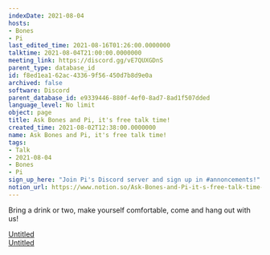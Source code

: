 ```yaml
---
indexDate: 2021-08-04
hosts:
- Bones
- Pi
last_edited_time: 2021-08-16T01:26:00.0000000
talktime: 2021-08-04T21:00:00.0000000
meeting_link: https://discord.gg/vE7QUXGDnS
parent_type: database_id
id: f8ed1ea1-62ac-4336-9f56-450d7b8d9e0a
archived: false
software: Discord
parent_database_id: e9339446-880f-4ef0-8ad7-8ad1f507dded
language_level: No limit
object: page
title: Ask Bones and Pi, it's free talk time!
created_time: 2021-08-02T12:38:00.0000000
name: Ask Bones and Pi, it's free talk time!
tags:
- Talk
- 2021-08-04
- Bones
- Pi
sign_up_here: "Join Pi's Discord server and sign up in #annoncements!"
notion_url: https://www.notion.so/Ask-Bones-and-Pi-it-s-free-talk-time-f8ed1ea162ac43369f56450d7b8d9e0a
---
```


Bring a drink or two, make yourself comfortable, come and hang out with us!

[Untitled](https://www.notion.so/12c4a9e645d54aefa860b5f927a0b220)   
[Untitled](https://www.notion.so/482e61b02b9c4456b2b4fe86bb7544c6)   







